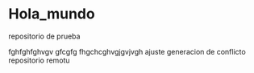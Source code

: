 # Hola_mundo
repositorio de prueba 

fghfghfghvgv gfcgfg fhgchcghvgjgvjvgh
ajuste generacion de conflicto repositorio remotu
